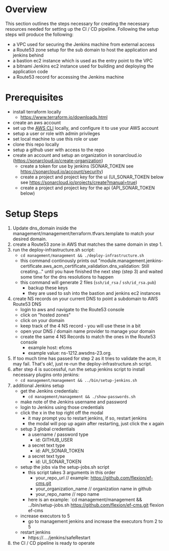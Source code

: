 # Overview

This section outlines the steps necessary for creating the necessary resources needed for setting up the CI / CD pipeline.  Following the setup steps will produce the following:

- a VPC used for securing the Jenkins machine from external access
- a Route53 zone setup for the sub domain to host the application and jenkins behind
- a bastion ec2 instance which is used as the entry point to the VPC
- a bitnami Jenkins ec2 instance used for building and deploying the application code
- a Route53 record for accessing the Jenkins machine

# Prerequisites
- install terraform locally
    - https://www.terraform.io/downloads.html
- create an aws account
- set up the [AWS CLI](https://docs.aws.amazon.com/cli/latest/userguide/installing.html) locally, and configure it to use your AWS account
- setup a user or role with admin privileges
- set local machine to use this role or user
- clone this repo locally
- setup a github user with access to the repo
- create an account and setup an organization in sonarcloud.io (https://sonarcloud.io/create-organization)
    - create a token for use by jenkins (SONAR_TOKEN see https://sonarcloud.io/account/security)
    - create a project and project key for the ui (UI_SONAR_TOKEN below see https://sonarcloud.io/projects/create?manual=true)
    - create a project and project key for the api (API_SONAR_TOKEN below)

# Setup Steps

1. Update dns_domain inside the management/management/terraform.tfvars.template to match your desired domain.
2. create a Route53 zone in AWS that matches the same domain in step 1.
3. run the deploy-infrastructure.sh script:
    - `cd management/management && ./deploy-infrastructure.sh`
    - this command continously prints out "module.management.jenkins-certificate.aws_acm_certificate_validation.dns_validation: Still creating..." until you have finished the next step (step 3) and waited some time for the dns resolutions to happen
    - this command will generate 2 files (`ssh/id_rsa` / `ssh/id_rsa.pub`)
        - backup these keys
        - they are used to ssh into the bastion and jenkins ec2 instances
4. create NS records on your current DNS to point a subdomain to AWS Route53 DNS
    - login to aws and navigate to the Route53 console
    - click on "hosted zones"
    - click on your domain
    - keep track of the 4 NS record - you will use these in a bit
    - open your DNS / domain name provider to manage your domain
    - create the same 4 NS Records to match the ones in the Route53 console
        -  example host: efcms
        -  example value: ns-1212.awsdns-23.org.
5. If too much time has passed for step 2 as it tries to validate the acm, it may fail.  That's ok!, just re-run the deploy-infrastructure.sh script.
6. after step 4 is successful, run the setup jenkins script to install necessary plugins onto jenkins:
    - `cd management/management && ../bin/setup-jenkins.sh`
7. additional Jenkins setup
    - get the Jenkins credentials:
        - `cd management/management && ./show-passwords.sh`
    - make note of the Jenkins username and password
    - login to Jenkins using those credentials
    - click the x in the top right off the modal
        - it may prompt you to restart jenkins, if so, restart jenkins
        - the modal will pop up again after restarting, just click the x again
    - setup 3 global credentials
        - a username / password type
            - id: GITHUB_USER
        - a secret text type
            - id: API_SONAR_TOKEN
        - a secret text type
            - id: UI_SONAR_TOKEN
    - setup the jobs via the setup-jobs.sh script
        - this script takes 3 arguments in this order
            - your_repo_url // example: https://github.com/flexion/ef-cms.git
            - your_organization_name // organization name in github
            - your_repo_name // repo name
        - here is an example: `cd management/management && ../bin/setup-jobs.sh https://github.com/flexion/ef-cms.git flexion ef-cms
    - increase executors to 5
        - go to management jenkins and increase the executors from 2 to 5
    - restart jenkins
        - https://..../jenkins/safeRestart
8. the CI / CD pipeline is ready to operate
